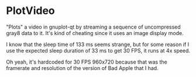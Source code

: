 # PlotVideo

"Plots" a video in gnuplot-qt by streaming a sequence of uncompressed gray8 data to it. It's kind of cheating since it uses an image display mode.

I know that the sleep time of 133 ms seems strange, but for some reason if I use the expected sleep duration of 33 ms to get 30 FPS, it runs at 4x speed.

Oh yeah, it's hardcoded for 30 FPS 960x720 because that was the framerate and resolution of the version of Bad Apple that I had.